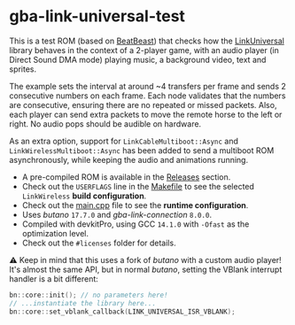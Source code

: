 # gba-link-universal-test

This is a test ROM (based on [BeatBeast](https://github.com/afska/beat-beast)) that checks how the [LinkUniversal](https://github.com/afska/gba-link-connection?tab=readme-ov-file#-LinkUniversal) library behaves in the context of a 2-player game, with an audio player (in Direct Sound DMA mode) playing music, a background video, text and sprites.

The example sets the interval at around ~4 transfers per frame and sends 2 consecutive numbers on each frame. Each node validates that the numbers are consecutive, ensuring there are no repeated or missed packets. Also, each player can send extra packets to move the remote horse to the left or right. No audio pops should be audible on hardware.

As an extra option, support for `LinkCableMultiboot::Async` and `LinkWirelessMultiboot::Async` has been added to send a multiboot ROM asynchronously, while keeping the audio and animations running.

- A pre-compiled ROM is available in the [Releases](https://github.com/afska/gba-link-universal-test/releases) section.
- Check out the `USERFLAGS` line in the [Makefile](Makefile#L51) to see the selected `LinkWireless` **build configuration**.
- Check out the [main.cpp](src/main.cpp#L32) file to see the **runtime configuration**.
- Uses *butano* `17.7.0` and *gba-link-connection* `8.0.0`.
- Compiled with devkitPro, using GCC `14.1.0` with `-Ofast` as the optimization level.
- Check out the `#licenses` folder for details.

⚠️ Keep in mind that this uses a fork of *butano* with a custom audio player! It's almost the same API, but in normal *butano*, setting the VBlank interrupt handler is a bit different:

```cpp
bn::core::init(); // no parameters here!
// ...instantiate the library here...
bn::core::set_vblank_callback(LINK_UNIVERSAL_ISR_VBLANK);
```